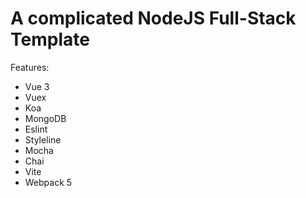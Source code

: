 # A complicated NodeJS Full-Stack Template

Features:

- Vue 3
- Vuex
- Koa
- MongoDB
- Eslint
- Styleline
- Mocha
- Chai
- Vite
- Webpack 5
